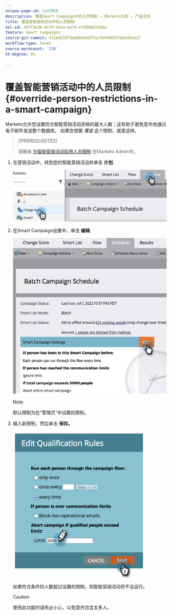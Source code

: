 ```yaml
---
unique-page-id: 1147066
description: 覆盖Smart Campaign中的人员限制 — Marketo文档 — 产品文档
title: 覆盖智能营销活动中的人员限制
exl-id: 45ff3e36-01fd-42ea-ba74-efd98867a58a
feature: Smart Campaigns
source-git-commit: 431bd258f9a68bbb9df7acf043085578d3d91b1f
workflow-type: tm+mt
source-wordcount: '138'
ht-degree: 0%

---
```


# 覆盖智能营销活动中的人员限制 {#override-person-restrictions-in-a-smart-campaign}

Marketo允许您设置符合智能营销活动资格的最大人数；这有助于避免意外地通过电子邮件发送整个数据库。 如果您想要 _覆盖_ 这个限制，就是这样。

>[!PREREQUISITES]
>
>请确保 [为智能营销活动启用人员限制](/help/marketo/product-docs/administration/email-setup/enable-person-restrictions-for-smart-campaigns.md) 在Marketo Admin中。

1. 在营销活动中，转到您的智能营销活动并单击 **计划**.

   ![](assets/override-person-restrictions-in-a-smart-campaign-1.png)

1. 在Smart Campaign设置中，单击 **编辑**.

   ![](assets/override-person-restrictions-in-a-smart-campaign-2.png)

   >[!NOTE]
   >
   >默认限制为在“管理员”中设置的限制。

1. 输入新限制，然后单击 **保存。**

   ![](assets/override-person-restrictions-in-a-smart-campaign-3.png)

   如果符合条件的人数超过设置的限制，则智能营销活动将不会运行。

   >[!CAUTION]
   >
   >使用此功能时请务必小心，以免意外包含太多人。

